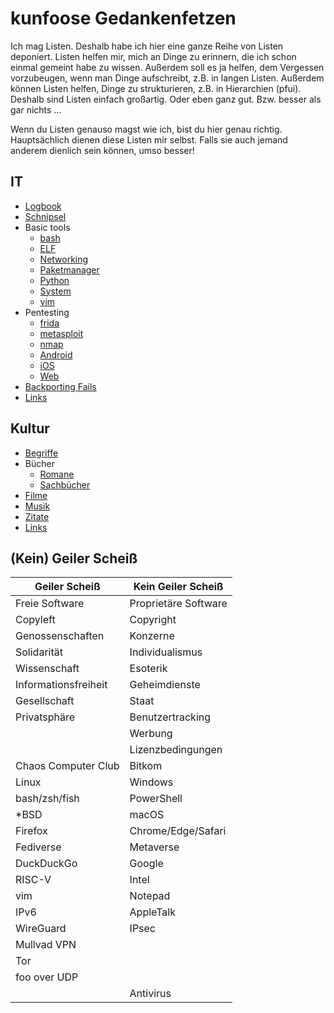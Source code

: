 # kunfoose Gedankenfetzen
Ich mag Listen. Deshalb habe ich hier eine ganze Reihe von Listen deponiert.
Listen helfen mir, mich an Dinge zu erinnern, die ich schon einmal gemeint habe
zu wissen. Außerdem soll es ja helfen, dem Vergessen vorzubeugen, wenn man Dinge
aufschreibt, z.B. in langen Listen. Außerdem können Listen helfen, Dinge zu
strukturieren, z.B. in Hierarchien (pfui). Deshalb sind Listen einfach
großartig. Oder eben ganz gut. Bzw. besser als gar nichts ...

Wenn du Listen genauso magst wie ich, bist du hier genau richtig. Hauptsächlich
dienen diese Listen mir selbst. Falls sie auch jemand anderem dienlich sein
können, umso besser!

## IT
- [Logbook](logbook)
- [Schnipsel](schnipsel)
- Basic tools
  - [bash](bash)
  - [ELF](elf)
  - [Networking](network_tools)
  - [Paketmanager](paketmanager)
  - [Python](python)
  - [System](system_tools)
  - [vim](vim)
- Pentesting
  - [frida](frida)
  - [metasploit](metasploit)
  - [nmap](nmap)
  - [Android](android)
  - [iOS](ios)
  - [Web](web)
- [Backporting Fails](backporting)
- [Links](it_links)

## Kultur
- [Begriffe](begriffe)
- Bücher
  - [Romane](romane)
  - [Sachbücher](sachbuecher)
- [Filme](filme)
- [Musik](musik)
- [Zitate](zitate)
- [Links](culture_links)

## (Kein) Geiler Scheiß
| Geiler Scheiß         | Kein Geiler Scheiß    |
|-----------------------|-----------------------|
| Freie Software        | Proprietäre Software  |
| Copyleft              | Copyright             |
| Genossenschaften      | Konzerne              |
| Solidarität           | Individualismus       |
| Wissenschaft          | Esoterik              |
| Informationsfreiheit  | Geheimdienste         |
| Gesellschaft          | Staat                 |
| Privatsphäre          | Benutzertracking      |
|                       | Werbung               |
|                       | Lizenzbedingungen     |
| Chaos Computer Club   | Bitkom                |
| Linux                 | Windows               |
| bash/zsh/fish         | PowerShell            |
| \*BSD                 | macOS                 |
| Firefox               | Chrome/Edge/Safari    |
| Fediverse             | Metaverse             |
| DuckDuckGo            | Google                |
| RISC-V                | Intel                 |
| vim                   | Notepad               |
| IPv6                  | AppleTalk             |
| WireGuard             | IPsec                 |
| Mullvad VPN           |                       |
| Tor                   |                       |
| foo over UDP          |                       |
|                       | Antivirus             |

